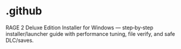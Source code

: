 # .github
RAGE 2 Deluxe Edition Installer for Windows — step‑by‑step installer/launcher guide with performance tuning, file verify, and safe DLC/saves.
